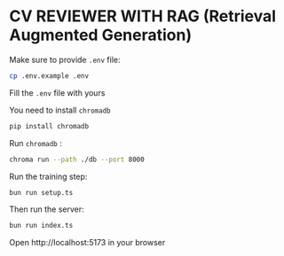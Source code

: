 # CV REVIEWER WITH RAG (Retrieval Augmented Generation)

Make sure to provide `.env` file:

```bash
cp .env.example .env
```

Fill the `.env` file with yours

You need to install `chromadb`
```bash
pip install chromadb
```

Run `chromadb` : 
```bash
chroma run --path ./db --port 8000
```

Run the training step:

```bash
bun run setup.ts
```

Then run the server:

```bash
bun run index.ts
```

Open http://localhost:5173 in your browser

